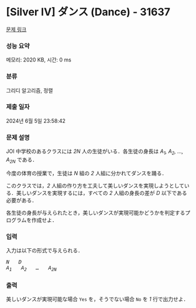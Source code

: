 # [Silver IV] ダンス (Dance) - 31637 

[문제 링크](https://www.acmicpc.net/problem/31637) 

### 성능 요약

메모리: 2020 KB, 시간: 0 ms

### 분류

그리디 알고리즘, 정렬

### 제출 일자

2024년 6월 5일 23:58:42

### 문제 설명

<p>JOI 中学校のあるクラスには <var>2N</var> 人の生徒がいる．各生徒の身長は <var>A<sub>1</sub>, A<sub>2</sub>, …, A<sub>2N</sub></var> である．</p>

<p>今度の体育の授業で，生徒は <var>N</var> 組の <var>2</var> 人組に分かれてダンスを踊る．</p>

<p>このクラスでは，<var>2</var> 人組の作り方を工夫して美しいダンスを実現しようとしている．美しいダンスを実現するには，すべての <var>2</var> 人組の身長の差が <var>D</var> 以下である必要がある．</p>

<p>各生徒の身長が与えられたとき，美しいダンスが実現可能かどうかを判定するプログラムを作成せよ．</p>

### 입력 

 <p>入力は以下の形式で与えられる．</p>

<pre><var>N</var>   <var>D</var>
<var>A<sub>1</sub></var>   <var>A<sub>2</sub></var>   <var>…</var>   <var>A<sub>2N</sub></var></pre>

### 출력 

 <p>美しいダンスが実現可能な場合 <code>Yes</code> を，そうでない場合 <code>No</code> を <var>1</var> 行で出力せよ．</p>

